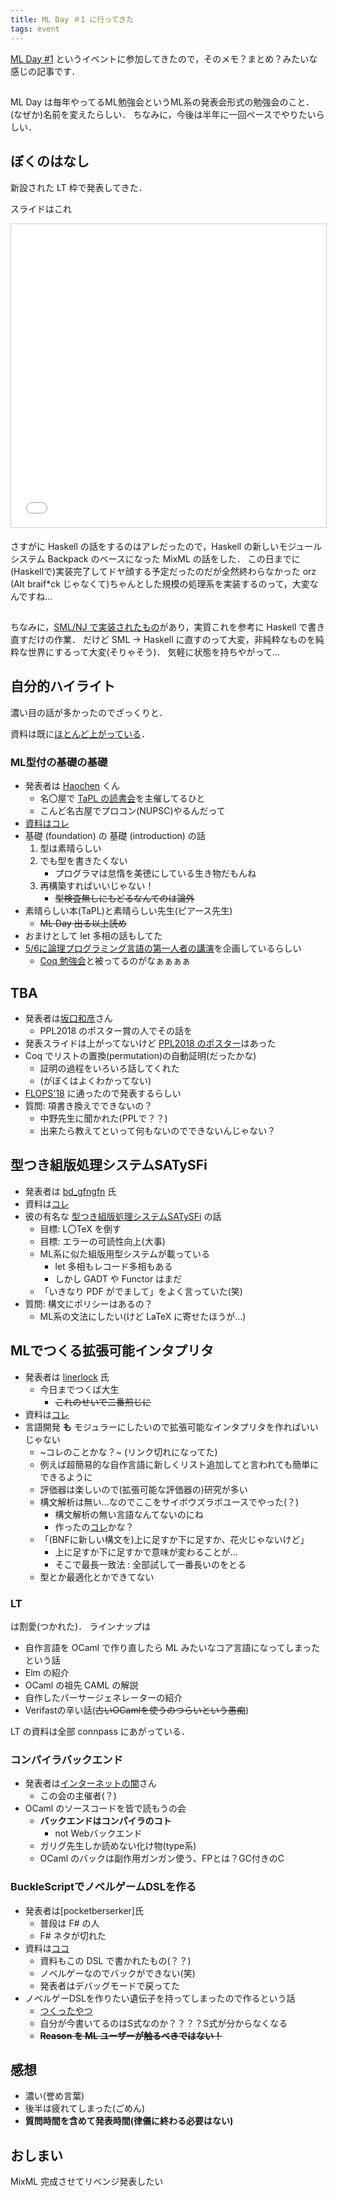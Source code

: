 ```yaml
---
title: ML Day ＃1 に行ってきた
tags: event
---
```


[ML Day \#1](https://ml-lang.connpass.com/event/78199/) というイベントに参加してきたので，そのメモ？まとめ？みたいな感じの記事です．

##

ML Day は毎年やってるML勉強会というML系の発表会形式の勉強会のこと．
(なぜか)名前を変えたらしい．
ちなみに，今後は半年に一回ペースでやりたいらしい．

## ぼくのはなし

新設された LT 枠で発表してきた．

スライドはこれ

<iframe src="//www.slideshare.net/slideshow/embed_code/key/o84VhGTUREO4No" width="595" height="485" frameborder="0" marginwidth="0" marginheight="0" scrolling="no" style="border:1px solid #CCC; border-width:1px; margin-bottom:5px; max-width: 100%;" allowfullscreen></iframe>

さすがに Haskell の話をするのはアレだったので，Haskell の新しいモジュールシステム Backpack のベースになった MixML の話をした．
この日までに(Haskellで)実装完了してドヤ顔する予定だったのだが全然終わらなかった orz
(Alt braif*ck じゃなくて)ちゃんとした規模の処理系を実装するのって，大変なんですね...

##

ちなみに，[SML/NJ で実装されたもの](https://github.com/rossberg/mixml)があり，実質これを参考に Haskell で書き直すだけの作業．
だけど SML -> Haskell に直すのって大変，非純粋なものを純粋な世界にするって大変(そりゃそう)．
気軽に状態を持ちやがって...

## 自分的ハイライト

濃い目の話が多かったのでざっくりと．

資料は既に[ほとんど上がっている](https://ml-lang.connpass.com/event/78199/presentation/)．

### ML型付の基礎の基礎

- 発表者は [Haochen](https://twitter.com/haochenxie) くん
    - 名〇屋で [TaPL の読書会](https://sicss.connpass.com/event/71199/)を主催してるひと
    - こんど名古屋でプロコン(NUPSC)やるんだって
- [資料はコレ](http://haochenxie.name/dl/the_introduction_of_foundation_of_ml_type_checking.pdf)
- 基礎 (foundation) の 基礎 (introduction) の話
    1. 型は素晴らしい
    2. でも型を書きたくない
        - プログラマは怠惰を美徳にしている生き物だもんね
    3. 再構築すればいいじゃない！
        - ~~型検査無しにもどるなんてのは論外~~
- 素晴らしい本(TaPL)と素晴らしい先生(ピアース先生)
    - ~~ML Day 出る以上読め~~
- おまけとして let 多相の話もしてた
- [5/6に論理プログラミング言語の第一人者の講演](https://sicss.connpass.com/event/83801/)を企画しているらしい
    - [Coq 勉強会](https://readcoqart.connpass.com/event/83722/)と被ってるのがなぁぁぁぁ

## TBA

- 発表者は[坂口和彦](https://twitter.com/pi8027)さん
    - PPL2018 のポスター賞の人でその話を
- 発表スライドは上がってないけど [PPL2018 のポスター](http://logic.cs.tsukuba.ac.jp/~sakaguchi/posters/ppl2018.pdf)はあった
- Coq でリストの置換(permutation)の自動証明(だったかな)
    - 証明の過程をいろいろ話してくれた
    - (がぼくはよくわかってない)
- [FLOPS'18](http://www.wikicfp.com/cfp/servlet/event.showcfp?eventid=65962) に通ったので発表するらしい
- 質問: 項書き換えでできないの？
    - 中野先生に聞かれた(PPLで？？)
    - 出来たら教えてといって何もないのでできないんじゃない？

## 型つき組版処理システムSATySFi

- 発表者は [bd_gfngfn](https://twitter.com/bd_gfngfn) 氏
- 資料は[コレ](https://drive.google.com/file/d/1BB7ZAiwPO3hVtq7PGImPtMs1-kOd7SzW/view)
- 彼の有名な [型つき組版処理システムSATySFi](https://github.com/gfngfn/SATySFi) の話
    - 目標: L〇TeX を倒す
    - 目標: エラーの可読性向上(大事)
    - ML系に似た組版用型システムが載っている
      - let 多相もレコード多相もある
      - しかし GADT や Functor はまだ
    - 「いきなり PDF がでまして」をよく言っていた(笑)  
- 質問: 構文にポリシーはあるの？
    - ML系の文法にしたい(けど LaTeX に寄せたほうが...)

## MLでつくる拡張可能インタプリタ

- 発表者は [linerlock](https://twitter.com/linerlock) 氏
    - 今日までつくば大生
        - ~~これのせいで二番煎じに~~
- 資料は[コレ](https://speakerdeck.com/takahisa/extensible-interpreter-in-ml)
- 言語開発 **も** モジュラーにしたいので拡張可能なインタプリタを作ればいいじゃない
    - ~コレのことかな？~ (リンク切れになってた)
    - 例えば超簡易的な自作言語に新しくリスト追加してと言われても簡単にできるように
    - 評価器は楽しいので(拡張可能な評価器の)研究が多い
    - 構文解析は無い...なのでここをサイボウズラボユースでやった(？)
        - 構文解析の無い言語なんてないのにね
        - 作ったの[コレ](https://github.com/takahisa/finale)かな？
    - 「(BNFに新しい構文を)上に足すか下に足すか、花火じゃないけど」
        - 上に足すか下に足すかで意味が変わることが...
        - そこで最長一致法 : 全部試して一番長いのをとる
    - 型とか最適化とかできてない

### LT

は割愛(つかれた)．
ラインナップは

- 自作言語を OCaml で作り直したら ML みたいなコア言語になってしまったという話
- Elm の紹介
- OCaml の祖先 CAML の解説
- 自作したパーサージェネレーターの紹介
- Verifastの辛い話(~~古いOCamlを使うのつらいという愚痴~~)

LT の資料は全部 connpass にあがっている．

### コンパイラバックエンド

- 発表者は[インターネットの闇]()さん
    - この会の主催者(？)
- OCaml のソースコードを皆で読もうの会
    - **バックエンドはコンパイラのコト**
        - not Webバックエンド
    - ガリグ先生しか読めない化け物(type系)
    - OCaml のバックは副作用ガンガン使う、FPとは？GC付きのC

### BuckleScriptでノベルゲームDSLを作る

- 発表者は[pocketberserker]氏
    - 普段は F\# の人
    - F\# ネタが切れた
- 資料は[ココ](https://github.com/pocketberserker/ml_day_1)
    - 資料もこの DSL で書かれたもの(？？)
    - ノベルゲーなのでバックができない(笑)
    - 発表者はデバッグモードで戻ってた
- ノベルゲーDSLを作りたい遺伝子を持ってしまったので作るという話
    - [つくったやつ](https://github.com/cowlick/cowlick)
    - 自分が今書いてるのはS式なのか？？？？S式が分からなくなる
    - ~~**Reason を ML ユーザーが触るべきではない！**~~

## 感想

- 濃い(誉め言葉)
- 後半は疲れてしまった(ごめん)
- **質問時間を含めて発表時間(律儀に終わる必要はない)**

## おしまい

MixML 完成させてリベンジ発表したい
